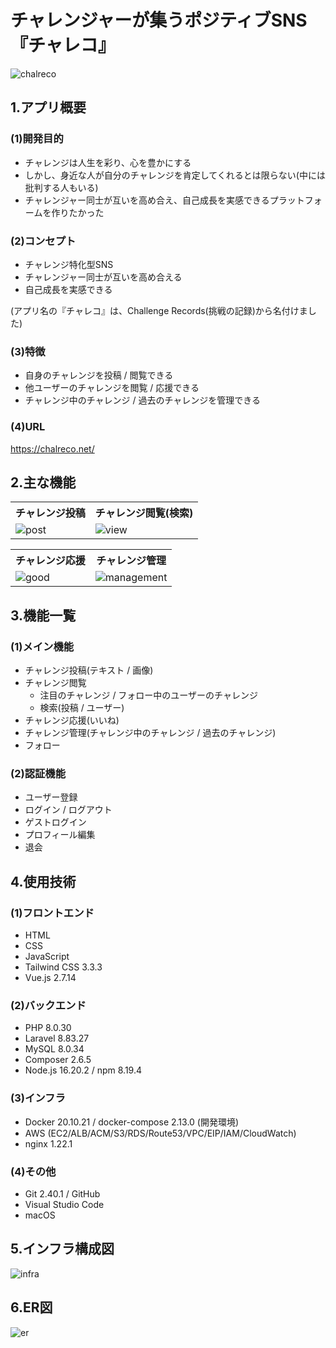 # チャレンジャーが集うポジティブSNS『チャレコ』

![chalreco](https://github.com/yamamoto117/chalreco/assets/99392507/31a7bafe-3c1c-490e-93cf-f344b83c189e)

## 1.アプリ概要
### (1)開発目的
* チャレンジは人生を彩り、心を豊かにする
* しかし、身近な人が自分のチャレンジを肯定してくれるとは限らない(中には批判する人もいる)
* チャレンジャー同士が互いを高め合え、自己成長を実感できるプラットフォームを作りたかった

### (2)コンセプト
* チャレンジ特化型SNS
* チャレンジャー同士が互いを高め合える
* 自己成長を実感できる

(アプリ名の『チャレコ』は、Challenge Records(挑戦の記録)から名付けました)

### (3)特徴
* 自身のチャレンジを投稿 / 閲覧できる
* 他ユーザーのチャレンジを閲覧 / 応援できる
* チャレンジ中のチャレンジ / 過去のチャレンジを管理できる

### (4)URL
https://chalreco.net/

## 2.主な機能

<table>
	<tr>
		<th style="text-align: center">チャレンジ投稿</th>
		<th style="text-align: center">チャレンジ閲覧(検索)</th>
	</tr>
	<tr>
		<td><img alt="post" src="https://github.com/yamamoto117/chalreco/assets/99392507/deabb995-5771-42ea-a48f-4e96cc971625"></td>
		<td><img alt="view" src="https://github.com/yamamoto117/chalreco/assets/99392507/e73736ce-c220-49ba-a54f-f3ab28252dfe"></td>
  </tr>
</table>

<table>
	<tr>
		<th style="text-align: center">チャレンジ応援</th>
		<th style="text-align: center">チャレンジ管理</th>
	</tr>
	<tr>
		<td><img alt="good" src="https://github.com/yamamoto117/chalreco/assets/99392507/9398556c-0611-4a21-a561-7301809e01bb"></td>
		<td><img alt="management" src="https://github.com/yamamoto117/chalreco/assets/99392507/b29a1cb3-bed4-4230-9ed4-e6d3ec909d7c"></td>
  </tr>
</table>

## 3.機能一覧
### (1)メイン機能
* チャレンジ投稿(テキスト / 画像)
* チャレンジ閲覧
  * 注目のチャレンジ / フォロー中のユーザーのチャレンジ
  * 検索(投稿 / ユーザー)
* チャレンジ応援(いいね)
* チャレンジ管理(チャレンジ中のチャレンジ / 過去のチャレンジ)
* フォロー

### (2)認証機能
* ユーザー登録
* ログイン / ログアウト
* ゲストログイン
* プロフィール編集
* 退会

## 4.使用技術
### (1)フロントエンド
* HTML
* CSS
* JavaScript
* Tailwind CSS 3.3.3
* Vue.js 2.7.14

### (2)バックエンド
* PHP 8.0.30
* Laravel 8.83.27
* MySQL 8.0.34
* Composer 2.6.5
* Node.js 16.20.2 / npm 8.19.4

### (3)インフラ
* Docker 20.10.21 / docker-compose 2.13.0 (開発環境)
* AWS (EC2/ALB/ACM/S3/RDS/Route53/VPC/EIP/IAM/CloudWatch)
* nginx 1.22.1

### (4)その他
* Git 2.40.1 / GitHub
* Visual Studio Code
* macOS

## 5.インフラ構成図
![infra](https://github.com/yamamoto117/chalreco/assets/99392507/4c519975-a81a-42f0-b5fa-e71dca95fdb5)

## 6.ER図
![er](https://github.com/yamamoto117/chalreco/assets/99392507/59f990c5-3fd3-4576-8662-cefc14137d01)
